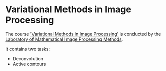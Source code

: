 # Variational Methods in Image Processing

The course ['Variational Methods in Image Processing'](https://imaging.cs.msu.ru/ru/courses/varmethods) is conducted by the [Laboratory of Mathematical Image Processing Methods](https://imaging.cs.msu.ru/en).

It contains two tasks:

- Deconvolution
- Active contours
